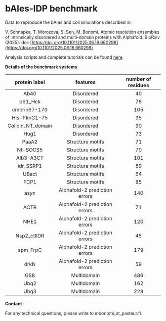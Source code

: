 # bAIes-IDP benchmark
Data to reproduce the bAIes and coil simulations described in:

V. Schnapka, T. Morozova, S. Sen, M. Bonomi. Atomic resolution ensembles of intrinsically disordered and multi-domain proteins with Alphafold. BioRxiv (2025). doi: [https://doi.org/10.1101/2025.06.18.660298](https://doi.org/10.1101/2025.06.18.660298)

Analysis scripts and complete tutorials can be found [here](https://github.com/COSBlab/bAIes-IDP).


**Details of the benchmark systems**

| protein label | features | number of residues |
| :------: |  :------:  |  :------:  |
| Ab40 | Disordered | 40 |
| p61_Hck | Disordered | 78 |
| emerin67-170 | Disordered | 105 |
| His-PknG1-75 | Disordered | 95 |
| Colicin_NT_domain | Disordered | 90 |
| Hug1 | Disordered | 73 |
| PaaA2 | Structure motifs | 71 |
| Nt-SOCS5 | Structure motifs | 70 |
| Alb3-A3CT | Structure motifs | 101 |
| idr_SSRP1 | Structure motifs | 89 |
| UBact | Structure motifs | 64 |
| FCP1 | Structure motifs | 85 |
| asyn | Alphafold-2 prediction errors | 140 |
| ACTR | Alphafold-2 prediction errors | 71 |
| NHE1 | Alphafold-2 prediction errors | 120 |
| Nsp2_ctlIDR | Alphafold-2 prediction errors | 45 |
| spm_FrpC | Alphafold-2 prediction errors | 179 |
| drkN | Alphafold-2 prediction errors | 59 |
| GS8 | Multidomain | 486 |
| Ubq2 | Multidomain | 162 |
| Ubq3 | Multidomain | 228 |

**Contact**

For any technical questions, please write to mbonomi_at_pasteur.fr.
